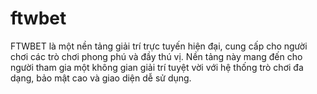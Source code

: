 # ftwbet
FTWBET là một nền tảng giải trí trực tuyến hiện đại, cung cấp cho người chơi các trò chơi phong phú và đầy thú vị. Nền tảng này mang đến cho người tham gia một không gian giải trí tuyệt vời với hệ thống trò chơi đa dạng, bảo mật cao và giao diện dễ sử dụng. 
